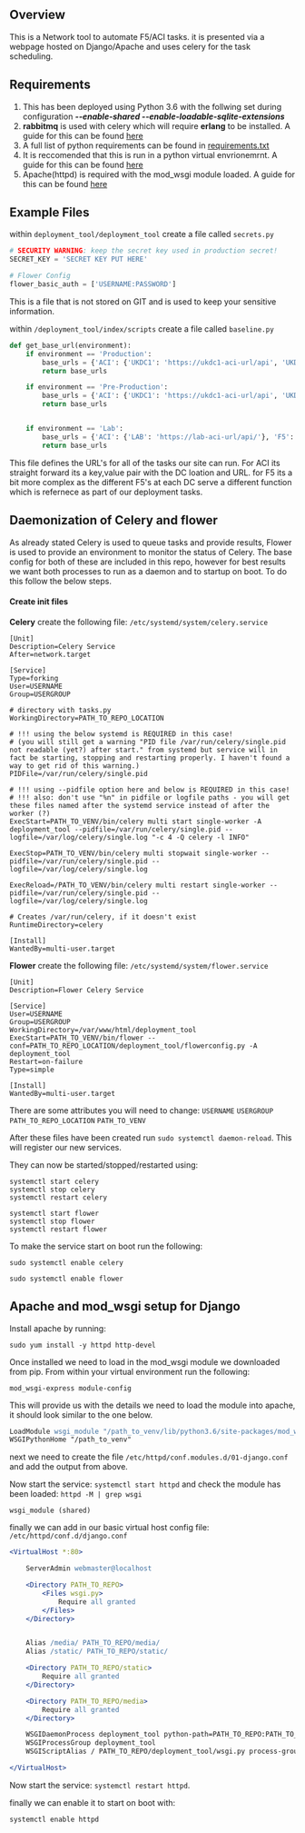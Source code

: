 Overview
------
This is a Network tool to automate F5/ACI tasks. it is presented via a webpage hosted on Django/Apache and uses celery for the task scheduling.

Requirements
------
1. This has been deployed using Python 3.6 with the follwing set during configuration **_--enable-shared --enable-loadable-sqlite-extensions_**
2. **rabbitmq** is used with celery which will require **erlang** to be installed. A guide for this can be found [here](https://www.rabbitmq.com/install-rpm.html "Installing RabbitMQ on CentOS")
3. A full list of python requirements can be found in [requirements.txt](../requirements.txt)
4. It is reccomended that this is run in a python virtual envrionemrnt. A guide for this can be found [here](https://www.google.com)
5. Apache(httpd) is required with the mod_wsgi module loaded. A guide for this can be found [here](https://www.google.com)

Example Files
------
within `deployment_tool/deployment_tool` create a file called `secrets.py`
```python
# SECURITY WARNING: keep the secret key used in production secret!
SECRET_KEY = 'SECRET KEY PUT HERE'

# Flower Config
flower_basic_auth = ['USERNAME:PASSWORD']
```
This is a file that is not stored on GIT and is used to keep your sensitive information.

within `/deployment_tool/index/scripts` create a file called `baseline.py`
```python
def get_base_url(environment):
    if environment == 'Production':
        base_urls = {'ACI': {'UKDC1': 'https://ukdc1-aci-url/api', 'UKDC2': 'https://ukdc2-aci-url'}, 'F5': {'UKDC1': {'FUNCTION1': 'https://ukdc1-function1-f5-url', 'FUNCTION2':'https://ukdc1-function2-f5-url'}, 'UKDC2': {'FUNCTION1': 'https://ukdc2-function1-f5-url', 'FUNCTION2':'https://ukdc2-function2-f5-url'}}}
        return base_urls

    if environment == 'Pre-Production':
        base_urls = {'ACI': {'UKDC1': 'https://ukdc1-aci-url/api', 'UKDC2': 'https://ukdc2-aci-url'}, 'F5': {'UKDC1': {'FUNCTION': 'https://ukdc1-function-f5-url'}, 'UKDC2': {'FUNCTION': 'https://ukdc2-function-f5-url'}}}
        return base_urls


    if environment == 'Lab':
        base_urls = {'ACI': {'LAB': 'https://lab-aci-url/api/'}, 'F5': {'LAB': {'LAB': 'https://lab-f5-url'}}}
        return base_urls
```
This file defines the URL's for all of the tasks our site can run. For ACI its straight forward its a key,value pair with the DC loation and URL. for F5 its a bit more complex as the different F5's at each DC serve a different function which is refernece as part of our deployment tasks.

Daemonization of Celery and flower
------
As already stated Celery is used to queue tasks and provide results, Flower is used to provide an environment to monitor the status of Celery. The base config for both of these are included in this repo, however for best results we want both processes to run as a daemon and to startup on boot. To do this follow the below steps.

#### Create init files
**Celery**
create the following file: `/etc/systemd/system/celery.service`
```Shell Session
[Unit]
Description=Celery Service
After=network.target

[Service]
Type=forking
User=USERNAME
Group=USERGROUP

# directory with tasks.py
WorkingDirectory=PATH_TO_REPO_LOCATION

# !!! using the below systemd is REQUIRED in this case!
# (you will still get a warning "PID file /var/run/celery/single.pid not readable (yet?) after start." from systemd but service will in fact be starting, stopping and restarting properly. I haven't found a way to get rid of this warning.)
PIDFile=/var/run/celery/single.pid

# !!! using --pidfile option here and below is REQUIRED in this case!
# !!! also: don't use "%n" in pidfile or logfile paths - you will get these files named after the systemd service instead of after the worker (?)
ExecStart=PATH_TO_VENV/bin/celery multi start single-worker -A deployment_tool --pidfile=/var/run/celery/single.pid --logfile=/var/log/celery/single.log "-c 4 -Q celery -l INFO"

ExecStop=PATH_TO_VENV/bin/celery multi stopwait single-worker --pidfile=/var/run/celery/single.pid --logfile=/var/log/celery/single.log

ExecReload=/PATH_TO_VENV/bin/celery multi restart single-worker --pidfile=/var/run/celery/single.pid --logfile=/var/log/celery/single.log

# Creates /var/run/celery, if it doesn't exist
RuntimeDirectory=celery

[Install]
WantedBy=multi-user.target
```

**Flower**
create the following file: `/etc/systemd/system/flower.service`
```Shell Session
[Unit]
Description=Flower Celery Service

[Service]
User=USERNAME
Group=USERGROUP
WorkingDirectory=/var/www/html/deployment_tool
ExecStart=PATH_TO_VENV/bin/flower --conf=PATH_TO_REPO_LOCATION/deployment_tool/flowerconfig.py -A deployment_tool
Restart=on-failure
Type=simple

[Install]
WantedBy=multi-user.target
```

There are some attributes you will need to change:
`USERNAME` `USERGROUP` `PATH_TO_REPO_LOCATION` `PATH_TO_VENV`

After these files have been created run `sudo systemctl daemon-reload`. This will register our new services. 

They can now be started/stopped/restarted using:
```Shell Session
systemctl start celery
systemctl stop celery
systemctl restart celery

systemctl start flower
systemctl stop flower
systemctl restart flower
```

To make the service start on boot run the following:

`sudo systemctl enable celery`

`sudo systemctl enable flower`

Apache and mod_wsgi setup for Django
------
Install apache by running:

`sudo yum install -y httpd http-devel`

Once installed we need to load in the mod_wsgi module we downloaded from pip.
From within your virtual environment run the following:

`mod_wsgi-express module-config` 

This will provide us with the details we need to load the module into apache,
it should look similar to the one below.  

```Apache
LoadModule wsgi_module "/path_to_venv/lib/python3.6/site-packages/mod_wsgi/server/mod_wsgi-py36.cpython-36m-x86_64-linux-gnu.so"
WSGIPythonHome "/path_to_venv"
```

next we need to create the file `/etc/httpd/conf.modules.d/01-django.conf` and add the output from above.

Now start the service: `systemctl start httpd` and check the module has been loaded:
`httpd -M | grep wsgi`
```Shell Script
wsgi_module (shared)
```

finally we can add in our basic virtual host config file:
`/etc/httpd/conf.d/django.conf`
```Apache
<VirtualHost *:80>

    ServerAdmin webmaster@localhost

    <Directory PATH_TO_REPO>
        <Files wsgi.py>
            Require all granted
        </Files>
    </Directory>


    Alias /media/ PATH_TO_REPO/media/
    Alias /static/ PATH_TO_REPO/static/

    <Directory PATH_TO_REPO/static>
        Require all granted
    </Directory>

    <Directory PATH_TO_REPO/media>
        Require all granted
    </Directory>

    WSGIDaemonProcess deployment_tool python-path=PATH_TO_REPO:PATH_TO_VENV/lib/python3.6/site-packages
    WSGIProcessGroup deployment_tool
    WSGIScriptAlias / PATH_TO_REPO/deployment_tool/wsgi.py process-group=deployment_tool

</VirtualHost>
```

Now start the service: `systemctl restart httpd`.

finally we can enable it to start on boot with:

`systemctl enable httpd`



